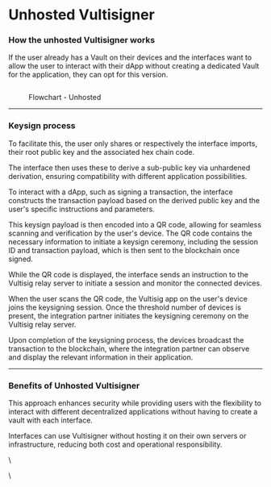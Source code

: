 # Unhosted Vultisigner

### How the unhosted Vultisigner works

If the user already has a Vault on their devices and the interfaces want to allow the user to interact with their dApp without creating a dedicated Vault for the application, they can opt for this version.

<figure><img src="../../.gitbook/assets/Unhosted.png" alt=""><figcaption><p>Flowchart - Unhosted</p></figcaption></figure>

***

### Keysign process

To facilitate this, the user only shares or respectively the interface imports, their root public key and the associated hex chain code.

The interface then uses these to derive a sub-public key via unhardened derivation, ensuring compatibility with different application possibilities.

To interact with a dApp, such as signing a transaction, the interface constructs the transaction payload based on the derived public key and the user's specific instructions and parameters.&#x20;

This keysign payload is then encoded into a QR code, allowing for seamless scanning and verification by the user's device. The QR code contains the necessary information to initiate a keysign ceremony, including the session ID and transaction payload, which is then sent to the blockchain once signed.

While the QR code is displayed, the interface sends an instruction to the Vultisig relay server to initiate a session and monitor the connected devices.&#x20;

When the user scans the QR code, the Vultisig app on the user's device joins the keysigning session. Once the threshold number of devices is present, the integration partner initiates the keysigning ceremony on the Vultisig relay server.

Upon completion of the keysigning process, the devices broadcast the transaction to the blockchain, where the integration partner can observe and display the relevant information in their application.

***

### Benefits of Unhosted Vultisigner

This approach enhances security while providing users with the flexibility to interact with different decentralized applications without having to create a vault with each interface.&#x20;

Interfaces can use Vultisigner without hosting it on their own servers or infrastructure, reducing both cost and operational responsibility.

\


\
